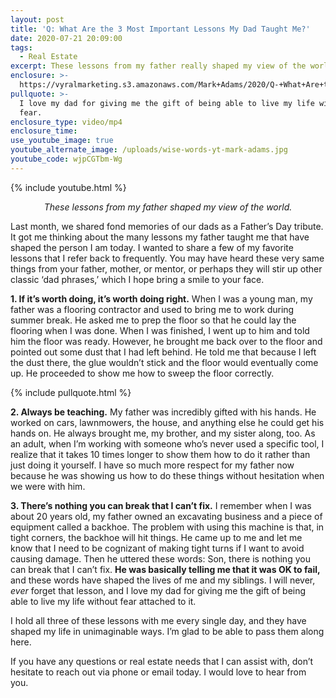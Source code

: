 ```yaml
---
layout: post
title: 'Q: What Are the 3 Most Important Lessons My Dad Taught Me?'
date: 2020-07-21 20:09:00
tags:
  - Real Estate
excerpt: These lessons from my father really shaped my view of the world.
enclosure: >-
  https://vyralmarketing.s3.amazonaws.com/Mark+Adams/2020/Q-+What+Are+the+3+Most+Important+Lessons+My+Dad+Taught+Me_.mp4
pullquote: >-
  I love my dad for giving me the gift of being able to live my life without
  fear.
enclosure_type: video/mp4
enclosure_time:
use_youtube_image: true
youtube_alternate_image: /uploads/wise-words-yt-mark-adams.jpg
youtube_code: wjpCGTbm-Wg
---
```


{% include youtube.html %}

<p style="text-align:center"><em>These lessons from my father shaped my view of the world.</em></p>

Last month, we shared fond memories of our dads as a Father’s Day tribute. It got me thinking about the many lessons my father taught me that have shaped the person I am today. I wanted to share a few of my favorite lessons that I refer back to frequently. You may have heard these very same things from your father, mother, or mentor, or perhaps they will stir up other classic ‘dad phrases,’ which I hope bring a smile to your face.

**1. If it’s worth doing, it’s worth doing right.** When I was a young man, my father was a flooring contractor and used to bring me to work during summer break. He asked me to prep the floor so that he could lay the flooring when I was done. When I was finished, I went up to him and told him the floor was ready. However, he brought me back over to the floor and pointed out some dust that I had left behind. He told me that because I left the dust there, the glue wouldn’t stick and the floor would eventually come up. He proceeded to show me how to sweep the floor correctly.&nbsp;

{% include pullquote.html %}

**2. Always be teaching.** My father was incredibly gifted with his hands. He worked on cars, lawnmowers, the house, and anything else he could get his hands on. He always brought me, my brother, and my sister along, too. As an adult, when I’m working with someone who’s never used a specific tool, I realize that it takes 10 times longer to show them how to do it rather than just doing it yourself. I have so much more respect for my father now because he was showing us how to do these things without hesitation when we were with him.

**3. There’s nothing you can break that I can’t fix.** I remember when I was about 20 years old, my father owned an excavating business and a piece of equipment called a backhoe. The problem with using this machine is that, in tight corners, the backhoe will hit things. He came up to me and let me know that I need to be cognizant of making tight turns if I want to avoid causing damage. Then he uttered these words: Son, there is nothing you can break that I can’t fix. **He was basically telling me that it was OK to fail,** and these words have shaped the lives of me and my siblings. I will never, *ever* forget that lesson, and I love my dad for giving me the gift of being able to live my life without fear attached to it.

I hold all three of these lessons with me every single day, and they have shaped my life in unimaginable ways. I’m glad to be able to pass them along here.

If you have any questions or real estate needs that I can assist with, don’t hesitate to reach out via phone or email today. I would love to hear from you.